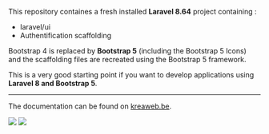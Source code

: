 This repository containes a fresh installed <b>Laravel 8.64</b> project containing :
<ul>
    <li>laravel/ui</li>
    <li>Authentification scaffolding</li>
</ul>

Bootstrap 4 is replaced by <b>Bootstrap 5</b> (including the Bootstrap 5 Icons) and the scaffolding files are recreated using the Bootstrap 5 framework.

This is a very good starting point if you want to develop applications using <b>Laravel 8 and Bootstrap 5</b>.
<hr/>

The documentation can be found on <a target="_blank" href="https://www.kreaweb.be/laravel-8-bootstrap-5/">kreaweb.be</a>.

<img src="https://www.kreaweb.be/wp-content/uploads/2021/10/laravel-bootstrap-004.jpg" target="_blank" />
<img src="https://www.kreaweb.be/wp-content/uploads/2021/10/laravel-bootstrap-004.png" target="_blank" />
